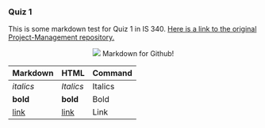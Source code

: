 ### Quiz 1
This is some markdown test for Quiz 1 in IS 340.
[Here is a link to the original Project-Management repository.](https://github.com/OREL-group/Project-Management)

<p align="center">
  <img src="https://upload.wikimedia.org/wikipedia/commons/thumb/4/48/Markdown-mark.svg/1200px-Markdown-mark.svg.png">
  Markdown for Github!
</p>

Markdown |  HTML   |  Command       |
---------|---------|----------------|
_italics_ | <i>Italics</i> | Italics |
**bold** | <b>bold</b> | Bold       |
[link](https://google.com) | <a href="https://google.com">link</a> | Link
